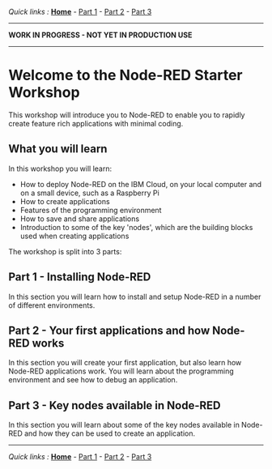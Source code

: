 *Quick links :*
[**Home**](/README.md) - [Part 1](/en/part1/README.md) - [Part 2](/en/part2/README.md) - [Part 3](/en/part3/README.md)
***

**WORK IN PROGRESS - NOT YET IN PRODUCTION USE**

***

# Welcome to the Node-RED Starter Workshop

This workshop will introduce you to Node-RED to enable you to rapidly create feature rich applications with minimal coding.

## What you will learn

In this workshop you will learn:

- How to deploy Node-RED on the IBM Cloud, on your local computer and on a small device, such as a Raspberry Pi
- How to create applications
- Features of the programming environment
- How to save and share applications
- Introduction to some of the key 'nodes', which are the building blocks used when creating applications

The workshop is split into 3 parts:

## Part 1 - Installing Node-RED

In this section you will learn how to install and setup Node-RED in a number of different environments.

## Part 2 - Your first applications and how Node-RED works

In this section you will create your first application, but also learn how Node-RED applications work.  You will learn about the programming environment and see how to debug an application.

## Part 3 - Key nodes available in Node-RED

In this section you will learn about some of the key nodes available in Node-RED and how they can be used to create an application.

***
*Quick links :*
[**Home**](/README.md) - [Part 1](/en/part1/README.md) - [Part 2](/en/part2/README.md) - [Part 3](/en/part3/README.md)